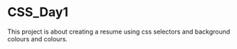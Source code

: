 # CSS_Day1
This project is about creating a resume using css selectors and background colours and colours.
